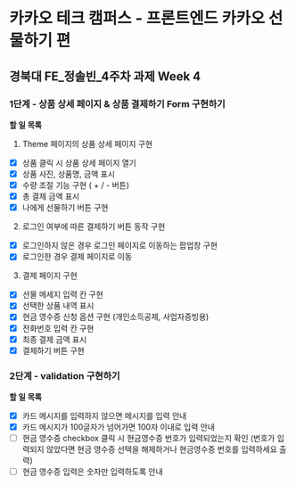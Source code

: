 # 카카오 테크 캠퍼스 - 프론트엔드 카카오 선물하기 편

## **경북대 FE\_정솔빈\_4주차 과제 Week 4**

### 1단계 - 상품 상세 페이지 & 상품 결제하기 Form 구현하기

**할 일 목록**

1. Theme 페이지의 상품 상세 페이지 구현

- [x] 상품 클릭 시 상품 상세 페이지 열기
- [x] 상품 사진, 상품명, 금액 표시
- [x] 수량 조절 기능 구현 ( + / - 버튼)
- [x] 총 결제 금액 표시
- [x] 나에게 선물하기 버튼 구현

2. 로그인 여부에 따른 결제하기 버튼 동작 구현

- [x] 로그인하지 않은 경우 로그인 페이지로 이동하는 팝업창 구현
- [x] 로그인한 경우 결제 페이지로 이동

3. 결제 페이지 구현

- [x] 선물 메세지 입력 칸 구현
- [x] 선택한 상품 내역 표시
- [x] 현금 영수증 신청 옵션 구현 (개인소득공제, 사업자증빙용)
- [x] 전화번호 입력 칸 구현
- [x] 최종 결제 금액 표시
- [x] 결제하기 버튼 구현

### 2단계 - validation 구현하기

**할 일 목록**

- [x] 카드 메시지를 입력하지 않으면 메시지를 입력 안내
- [x] 카드 메시지가 100글자가 넘어가면 100자 이내로 입력 안내
- [ ] 현금 영수증 checkbox 클릭 시 현금영수증 번호가 입력되었는지 확인 (번호가 입력되지 않았다면 현금 영수증 선택을 해제하거나 현금영수증 번호를 입력하세요 출력)
- [ ] 현금 영수증 입력은 숫자만 입력하도록 안내
